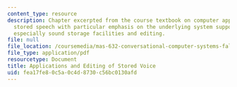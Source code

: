 ```yaml
---
content_type: resource
description: Chapter excerpted from the course textbook on computer applications of
  stored speech with particular emphasis on the underlying system support they require,
  especially sound storage facilities and editing.
file: null
file_location: /coursemedia/mas-632-conversational-computer-systems-fall-2008/fea17fe80c5a0c4d8730c56bc0130afd_shmandt_txt_ch4.pdf
file_type: application/pdf
resourcetype: Document
title: Applications and Editing of Stored Voice
uid: fea17fe8-0c5a-0c4d-8730-c56bc0130afd
---
```

